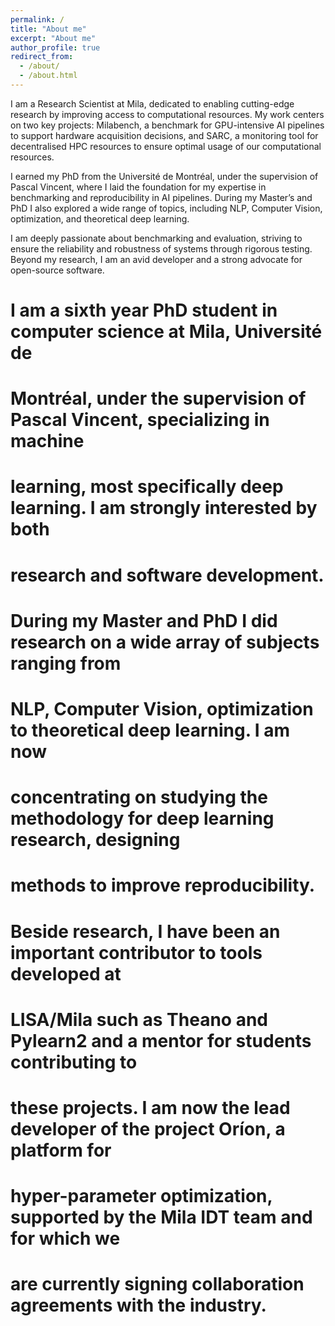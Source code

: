 ```yaml
---
permalink: /
title: "About me"
excerpt: "About me"
author_profile: true
redirect_from: 
  - /about/
  - /about.html
---
```


I am a Research Scientist at Mila, dedicated to enabling cutting-edge research
by improving access to computational resources. My work centers on two key
projects: Milabench, a benchmark for GPU-intensive AI pipelines to support
hardware acquisition decisions, and SARC, a monitoring tool for decentralised
HPC resources to ensure optimal usage of our computational resources.

I earned my PhD from the Université de Montréal, under the supervision of Pascal
Vincent, where I laid the foundation for my expertise in benchmarking and
reproducibility in AI pipelines. During my Master’s and PhD I also explored a
wide range of topics, including NLP, Computer Vision, optimization, and
theoretical deep learning.

I am deeply passionate about benchmarking and evaluation, striving to ensure the
reliability and robustness of systems through rigorous testing. Beyond my
research, I am an avid developer and a strong advocate for open-source software.

# I am a sixth year PhD student in computer science at Mila, Université de
# Montréal, under the supervision of Pascal Vincent, specializing in machine
# learning, most specifically deep learning. I am strongly interested by both
# research and software development.
# 
# During my Master and PhD I did research on a wide array of subjects ranging from
# NLP, Computer Vision, optimization to theoretical deep learning. I am now
# concentrating on studying the methodology for deep learning research, designing
# methods to improve reproducibility.
# 
# Beside research, I have been an important contributor to tools developed at
# LISA/Mila such as Theano and Pylearn2 and a mentor for students contributing to
# these projects. I am now the lead developer of the project Oríon, a platform for
# hyper-parameter optimization, supported by the Mila IDT team and for which we
# are currently signing collaboration agreements with the industry.